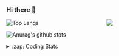 ### Hi there 👋

<!--
**tao8687/tao8687** is a ✨ _special_ ✨ repository because its `README.md` (this file) appears on your GitHub profile.

Here are some ideas to get you started:

- 🔭 I’m currently working on ...
- 🌱 I’m currently learning ...
- 👯 I’m looking to collaborate on ...
- 🤔 I’m looking for help with ...
- 💬 Ask me about ...
- 📫 How to reach me: ...
- 😄 Pronouns: ...
- ⚡ Fun fact: ...
-->

<img align='right' src="https://media.giphy.com/media/M9gbBd9nbDrOTu1Mqx/giphy.gif" width="240">

  
![Top Langs](https://github-readme-stats.vercel.app/api/top-langs/?username=tao8687&layout=compact&title_color=23238E&text_color=A67D3D)

![Anurag's github stats](https://github-readme-stats.vercel.app/api?username=tao8687&show_icons=true&&text_color=A67D3D&title_color=23238E&show_icons=false&count_private=true&hide=stars)

<details>
  <summary>:zap: Coding Stats</summary>
  <br>
    
<!--START_SECTION:waka-->
![Code Time](http://img.shields.io/badge/Code%20Time-1%2C721%20hrs%2050%20mins-blue)

![Profile Views](http://img.shields.io/badge/Profile%20Views-1-blue)

**🐱 My GitHub Data** 

> 📦 1.5 MB Used in GitHub's Storage 
 > 
> 🏆 337 Contributions in the Year 2024
 > 
> 🚫 Not Opted to Hire
 > 
> 📜 61 Public Repositories 
 > 
> 🔑 25 Private Repositories 
 > 
**I'm an Early 🐤** 

```text
🌞 Morning                1555 commits        ██████████████████████░░░   87.95 % 
🌆 Daytime                90 commits          █░░░░░░░░░░░░░░░░░░░░░░░░   05.09 % 
🌃 Evening                119 commits         ██░░░░░░░░░░░░░░░░░░░░░░░   06.73 % 
🌙 Night                  4 commits           ░░░░░░░░░░░░░░░░░░░░░░░░░   00.23 % 
```
📅 **I'm Most Productive on Wednesday** 

```text
Monday                   255 commits         ████░░░░░░░░░░░░░░░░░░░░░   14.42 % 
Tuesday                  240 commits         ███░░░░░░░░░░░░░░░░░░░░░░   13.57 % 
Wednesday                310 commits         ████░░░░░░░░░░░░░░░░░░░░░   17.53 % 
Thursday                 234 commits         ███░░░░░░░░░░░░░░░░░░░░░░   13.24 % 
Friday                   250 commits         ████░░░░░░░░░░░░░░░░░░░░░   14.14 % 
Saturday                 244 commits         ███░░░░░░░░░░░░░░░░░░░░░░   13.80 % 
Sunday                   235 commits         ███░░░░░░░░░░░░░░░░░░░░░░   13.29 % 
```


📊 **This Week I Spent My Time On** 

```text
🕑︎ Time Zone: Asia/Shanghai

💬 Programming Languages: 
C++                      2 hrs 15 mins       ██████░░░░░░░░░░░░░░░░░░░   25.17 % 
CMake                    1 hr 50 mins        █████░░░░░░░░░░░░░░░░░░░░   20.49 % 
Other                    1 hr 46 mins        █████░░░░░░░░░░░░░░░░░░░░   19.79 % 
Bash                     1 hr 10 mins        ███░░░░░░░░░░░░░░░░░░░░░░   13.16 % 
C                        33 mins             ██░░░░░░░░░░░░░░░░░░░░░░░   06.30 % 

🔥 Editors: 
VS Code                  8 hrs 58 mins       █████████████████████████   100.00 % 

🐱‍💻 Projects: 
autox                    7 hrs 43 mins       ██████████████████████░░░   86.21 % 
ndt_localizer            40 mins             ██░░░░░░░░░░░░░░░░░░░░░░░   07.45 % 
screenshot-to-code       22 mins             █░░░░░░░░░░░░░░░░░░░░░░░░   04.14 % 
ndt_localizer_ws         11 mins             █░░░░░░░░░░░░░░░░░░░░░░░░   02.19 % 
file_player              0 secs              ░░░░░░░░░░░░░░░░░░░░░░░░░   00.01 % 

💻 Operating System: 
Linux                    8 hrs 58 mins       █████████████████████████   100.00 % 
```

**I Mostly Code in C++** 

```text
C++                      11 repos            ████████░░░░░░░░░░░░░░░░░   31.43 % 
Python                   10 repos            ███████░░░░░░░░░░░░░░░░░░   28.57 % 
JavaScript               2 repos             █░░░░░░░░░░░░░░░░░░░░░░░░   05.71 % 
Batchfile                1 repo              █░░░░░░░░░░░░░░░░░░░░░░░░   02.86 % 
HTML                     1 repo              █░░░░░░░░░░░░░░░░░░░░░░░░   02.86 % 
```



**Timeline**

![Lines of Code chart](https://raw.githubusercontent.com/tao8687/tao8687/master/assets/bar_graph.png)


 Last Updated on 11/11/2024 01:40:03 UTC
<!--END_SECTION:waka-->
</details>
